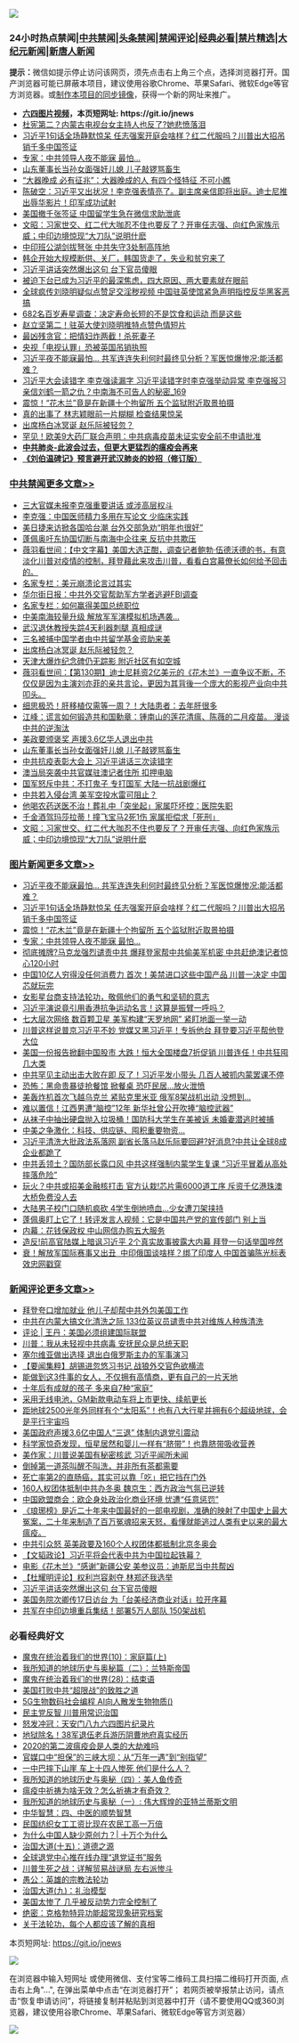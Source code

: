 ![](https://raw.githubusercontent.com/fqnews/bnews/master/64photo/fqnews-qr.jpg)

<div id="tt">
<h3>24小时热点禁闻|<a href="#%E4%B8%AD%E5%85%B1%E7%A6%81%E9%97%BB%E6%9B%B4%E5%A4%9A%E6%96%87%E7%AB%A0">中共禁闻</a>|<a href="#%E5%9B%BE%E7%89%87%E6%96%B0%E9%97%BB%E6%9B%B4%E5%A4%9A%E6%96%87%E7%AB%A0">头条禁闻</a>|<a href="#%E6%96%B0%E9%97%BB%E8%AF%84%E8%AE%BA%E6%9B%B4%E5%A4%9A%E6%96%87%E7%AB%A0">禁闻评论|<a href="#%E5%BF%85%E7%9C%8B%E7%BB%8F%E5%85%B8%E5%A5%BD%E6%96%87">经典必看|<a href="/video.md#%E7%A6%81%E7%89%87%E7%B2%BE%E9%80%89">禁片精选</a>|<a href="https://github.com/fqnews/djy/blob/master/gb/nf1351518.md#1">大纪元新闻</a>|<a href="https://github.com/fqnews/ntdtv/blob/master/gb/prog204.md#1">新唐人新闻</a></h3>
<div><b>提示：</b>微信如提示停止访问该网页，须先点击右上角三个点，选择浏览器打开。国产浏览器可能已屏蔽本项目，建议使用谷歌Chrome、苹果Safari、微软Edge等官方浏览器。或<a href="https://github.com/fqnews/bnews/blob/master/%E5%88%B6%E4%BD%9Cgit%E7%A6%81%E9%97%BB%E9%95%9C%E5%83%8F.md">制作本项目的同步镜像</a>，获得一个新的网址来推广。</div>
<ul>
<li><b><a href="http://d1.bdrive.tk/64.mp4" target="_blank">六四图片视频</a>，本页短网址: https://git.io/jnews</b></li>
<li><a href="/cbnews/20200910/1393819.md">杜宪第二？内蒙古电视台女主持人也反了?她悲愤落泪</a></li>
<li><a href="/topimagenews/20200910/1394100.md">习近平1句话全场静默惊呆 任志强案开庭会啥样？红二代服吗？川普出大招吊销千多中国签证</a></li>
<li><a href="/topimagenews/20200910/1393965.md">专家：中共领导人夜不能寐 最怕…</a></li>
<li><a href="/cbnews/20200910/1394003.md">山东董事长当孙女面强奸儿媳 儿子敲锣骂畜生</a></li>
<li><a href="/funmedia/20200910/1393821.md">“大器晚成 必有征兆”：大器晚成的人 有四个怪特征 不可小瞧</a></li>
<li><a href="/bannedvideo/20200910/1393844.md">陈破空：习近平又出状况！李克强表情亮了。副主席亲信即将出庭。迪士尼推出辱华影片！印军成功试射</a></li>
<li><a href="/cnnews/20200910/1394033.md">美国撤千张签证 中国留学生急在微信求助泄底</a></li>
<li><a href="/cbnews/20200910/1393903.md">文昭：习家世交、红二代大咖忍不住也要反了？开审任志强、向红色家族示威；中印边境惊现“大刀队”说明什麽</a></li>
<li><a href="/cbnews/20200910/1393835.md">中印班公湖剑拔弩张 中共失守3处制高阵地</a></li>
<li><a href="/bannedvideo/20200910/1394078.md">韩企开始大规模断供、关厂，韩国货走了，失业和贫穷来了</a></li>
<li><a href="/comments/20200910/1394144.md">习近平讲话突然爆出这句 台下官员傻眼</a></li>
<li><a href="/bannedvideo/20200910/1393955.md">被迫下台已成为习近平的最深焦虑，四大原因、两大要素就在眼前</a></li>
<li><a href="/headline/20200910/1394087.md">全球疯传刘晓明疑似点赞足交淫秽视频 中国驻英使馆紧急声明指控反华黑客恶搞</a></li>
<li><a href="/health/20200910/1393893.md">682名百岁寿星调查：决定寿命长短的不是饮食和运动 而是这些</a></li>
<li><a href="/cbnews/20200910/1393856.md">赵立坚第二！驻英大使刘晓明推特点赞色情短片</a></li>
<li><a href="/cnnews/20200910/1393938.md">最凶残贪官：把情妇炸两截！杀死妻子</a></li>
<li><a href="/cnnews/20200910/1393998.md">央视「电视认罪」恐被英国吊销执照</a></li>
<li><a href="/topimagenews/20200910/1394253.md">习近平夜不能寐最怕... 共军连连失利何时最终见分析？军医惊爆惨况:能活都难？</a></li>
<li><a href="/comments/20200910/1394042.md">习近平大会读错字 李克强读漏字 习近平读错字时李克强举动异常 李克强报习亲信刘鹤一箭之仇？中南海不可告人的秘密_169</a></li>
<li><a href="/topimagenews/20200910/1394002.md">震惊！“花木兰”竟是在新疆十个拘留所 五个监狱附近取景拍摄</a></li>
<li><a href="/yule/20200910/1394122.md">真的出事了 林志颖眼前一片糊糊 检查结果惊呆</a></li>
<li><a href="/cbnews/20200910/1394091.md">出席杨白冰冥诞 赵乐际被轻忽？</a></li>
<li><a href="/comments/20200910/1394055.md">罕见！欧美9大药厂联合声明：中共病毒疫苗未证实安全前不申请批准</a></li>
<li><b><a href="/comments/20200211/1275071.md" target="_blank">中共肺炎-此波会过去，但更大更猛烈的瘟疫会再来</a></b></li>
<li><b><a href="/comments/20200207/1272816.md" target="_blank">《刘伯温碑记》预言避开武汉肺炎的妙招（修订版）</a></b></li>
</ul>
</div>

<div class="catlist">
<h3><a href="/cbnews/" target="_blank">中共禁闻</a><span><a href="/cbnews/" target="_blank" rel="nofollow">更多文章>></a></span></h3>
<ul>
<li><a href="/cbnews/20200911/1394362.md" target="_blank">三大官媒未报李克强重要讲话 或涉高层权斗</a></li>
<li><a href="/cbnews/20200911/1394361.md" target="_blank">李克强：中国医师精力多用在写论文 少临床实践</a></li>
<li><a href="/cbnews/20200911/1394356.md" target="_blank">美日捷来访掀各国哈台潮 台外交部急劝“明年也很好”</a></li>
<li><a href="/cbnews/20200911/1394346.md" target="_blank">蓬佩奥吁东协国切断与南海中企往来 反抗中共欺压</a></li>
<li><a href="/cbnews/20200911/1394340.md" target="_blank">薇羽看世间：【中文字幕】美国大选正酣，调查记者鲍勃·伍德沃德的书，有意淡化川普对疫情的控制，拜登藉此来攻击川普，看看白宫幕僚长如何给予回击的。</a></li>
<li><a href="/cbnews/20200910/1394201.md" target="_blank">名家专栏：美元崩溃论言过其实</a></li>
<li><a href="/cbnews/20200910/1394077.md" target="_blank">华尔街日报：中共外交官帮助军方学者逃避FBI调查</a></li>
<li><a href="/cbnews/20200910/1394102.md" target="_blank">名家专栏：如何赢得美国总统职位</a></li>
<li><a href="/cbnews/20200910/1394115.md" target="_blank">中美南海较量升级 解放军军演模拟机场遇袭…</a></li>
<li><a href="/cbnews/20200910/1394114.md" target="_blank">武汉退休教授失踪4天利器刺腿 真相成谜</a></li>
<li><a href="/cbnews/20200910/1394101.md" target="_blank">三名被捕中国学者由中共留学基金资助来美</a></li>
<li><a href="/cbnews/20200910/1394091.md" target="_blank">出席杨白冰冥诞 赵乐际被轻忽？</a></li>
<li><a href="/cbnews/20200910/1394090.md" target="_blank">天津大爆炸纪念碑仍无踪影 附近社区有如空城</a></li>
<li><a href="/cbnews/20200910/1394082.md" target="_blank">薇羽看世间：【第130期】迪士尼耗资2亿美元的《花木兰》一直争议不断，不仅仅是因为主演刘亦菲的亲共言论，更因为其背後一个庞大的影视产业向中共叩头。</a></li>
<li><a href="/cbnews/20200910/1394032.md" target="_blank">细思极恐！肝移植仅需等一周？！大陆患者：去年肝很多</a></li>
<li><a href="/cbnews/20200910/1394016.md" target="_blank">江峰：谎言如何锻造共和国勳章：锺南山的莲花清瘟、陈薇的二月疫苗。 漫谈中共的逆淘汰</a></li>
<li><a href="/cbnews/20200910/1394004.md" target="_blank">美政要颁褒奖 声援3.6亿华人退出中共</a></li>
<li><a href="/cbnews/20200910/1394003.md" target="_blank">山东董事长当孙女面强奸儿媳 儿子敲锣骂畜生</a></li>
<li><a href="/cbnews/20200910/1393988.md" target="_blank">中共抗疫表彰大会上 习近平讲话三次读错字</a></li>
<li><a href="/cbnews/20200910/1393987.md" target="_blank">澳当局突袭中共官媒驻澳记者住所 扣押电脑</a></li>
<li><a href="/cbnews/20200910/1393986.md" target="_blank">国军怒斥中共：不打鬼子 专打国军 大陆一抗战剧爆红</a></li>
<li><a href="/cbnews/20200910/1393944.md" target="_blank">中共若入侵台湾 美军空投水雷可阻止？</a></li>
<li><a href="/cbnews/20200910/1393943.md" target="_blank">他喝农药送医不治！葬礼中「突坐起」家属吓坏控：医院失职</a></li>
<li><a href="/cbnews/20200910/1393925.md" target="_blank">千金酒驾玛莎拉蒂！撞飞宝马2死1伤 家属拒偿求「死刑」</a></li>
<li><a href="/cbnews/20200910/1393903.md" target="_blank">文昭：习家世交、红二代大咖忍不住也要反了？开审任志强、向红色家族示威；中印边境惊现“大刀队”说明什麽</a></li>

</ul>
</div>
<div class="catlist">
<h3><a href="/topimagenews/" target="_blank">图片新闻</a><span><a href="/topimagenews/" target="_blank" rel="nofollow">更多文章>></a></span></h3>
<ul>
<li><a href="/topimagenews/20200910/1394253.md" target="_blank">习近平夜不能寐最怕&#8230; 共军连连失利何时最终见分析？军医惊爆惨况:能活都难？</a></li>
<li><a href="/topimagenews/20200910/1394100.md" target="_blank">习近平1句话全场静默惊呆 任志强案开庭会啥样？红二代服吗？川普出大招吊销千多中国签证</a></li>
<li><a href="/topimagenews/20200910/1394002.md" target="_blank">震惊！“花木兰”竟是在新疆十个拘留所 五个监狱附近取景拍摄</a></li>
<li><a href="/topimagenews/20200910/1393965.md" target="_blank">专家：中共领导人夜不能寐 最怕…</a></li>
<li><a href="/topimagenews/20200909/1393715.md" target="_blank">彻底摊牌?马克龙强烈谴责中共 爆拜登家帮中共偷美军机密 中共赶绝澳记者惊心120小时</a></li>
<li><a href="/topimagenews/20200909/1393564.md" target="_blank">中国10亿人穷得没任何消费力 首次！美禁进口这些中国产品 川普一决定 中国芯就玩完</a></li>
<li><a href="/comments/20200909/1393377.md" target="_blank">女影星台商支持法轮功，敬佩他们的勇气和坚韧的意志</a></li>
<li><a href="/topimagenews/20200909/1393422.md" target="_blank">习近平演说竟引用香港抗争运动名言！这算是振臂一呼吗？</a></li>
<li><a href="/topimagenews/20200909/1393410.md" target="_blank">七大层次网络 数百颗卫星 美军构建“天罗地网” 紧盯地面一举一动</a></li>
<li><a href="/topimagenews/20200908/1393069.md" target="_blank">川普这样说普京习近平不妙 党媒又黑习近平！专拆他台 拜登要习近平帮他登大位</a></li>
<li><a href="/topimagenews/20200908/1392984.md" target="_blank">美国一份报告掀翻中国股市 大跌！恒大全国楼盘7折促销 川普连任！中共狂囤几大类</a></li>
<li><a href="/topimagenews/20200908/1392983.md" target="_blank">中共罕见主动出击大败在即 反了！习近平发小带头 几百人被抓​​​​​内蒙罢课不停</a></li>
<li><a href="/topimagenews/20200908/1392851.md" target="_blank">恐怖：黑命贵暴徒抢餐馆 掀餐桌 恐吓民居…放火泄愤</a></li>
<li><a href="/topimagenews/20200908/1392826.md" target="_blank">美轰炸机首次飞越乌克兰 紧贴克里米亚 俄军8架战机出动 没想到…</a></li>
<li><a href="/topimagenews/20200908/1392733.md" target="_blank">难以置信！江西男遭“脑控”12年 新华社曾公开吹捧“脑控武器”</a></li>
<li><a href="/topimagenews/20200908/1392732.md" target="_blank">从袜子中抽出硬盘抛入垃圾桶！国防科大学生在美被诉 未婚妻潜逃时被捕</a></li>
<li><a href="/topimagenews/20200908/1392592.md" target="_blank">中美之争激化：科技、供应链、囤积重要物资…</a></li>
<li><a href="/topimagenews/20200907/1392571.md" target="_blank">习近平清洗大批政法系落网 副省长落马赵乐际要回避?好消息?中共让全球8成企业都跪了</a></li>
<li><a href="/topimagenews/20200907/1392476.md" target="_blank">中共丢领土？国防部长露口风 中共这样强制内蒙学生复课 “习近平冒着从高处摔落危险”</a></li>
<li><a href="/topimagenews/20200907/1392429.md" target="_blank">玩火？中共或招美金融核打击 官方认栽!芯片需6000道工序 斥资千亿港珠澳大桥免费没人去</a></li>
<li><a href="/topimagenews/20200907/1392356.md" target="_blank">大陆男子校门口随机疯砍 4学生倒地喷血…少女遭刀架挟持</a></li>
<li><a href="/topimagenews/20200907/1392249.md" target="_blank">蓬佩奥盯上它了！转评发言人视频：它是中国共产党的宣传部门 别上当</a></li>
<li><a href="/topimagenews/20200907/1392139.md" target="_blank">内幕：花钱保政权 中山网信办购五大服务</a></li>
<li><a href="/topimagenews/20200906/1392072.md" target="_blank">造反!前高官陆媒上暗讽习近平 2个真实故事披露大内幕 拜登一句话举国哗然</a></li>
<li><a href="/topimagenews/20200906/1391995.md" target="_blank">衰！解放军国际赛事又出丑  中印俄国谈啥样？绑了印度人 中国首骗陈光标表效忠网戳穿</a></li>

</ul>
</div>
<div class="catlist">
<h3><a href="/comments/" target="_blank">新闻评论</a><span><a href="/comments/" target="_blank" rel="nofollow">更多文章>></a></span></h3>
<ul>
<li><a href="/comments/20200911/1394389.md" target="_blank">拜登夸口增加就业 他儿子却帮中共外包美国工作</a></li>
<li><a href="/comments/20200911/1394388.md" target="_blank">中共在内蒙大搞文化清洗之际 133位英议员谴责中共对维族人种族清洗</a></li>
<li><a href="/comments/20200911/1394382.md" target="_blank">评论 | 王丹：美国必须组建国际联盟</a></li>
<li><a href="/comments/20200911/1394370.md" target="_blank">川普：我从未轻视中共病毒 安抚民众是总统天职</a></li>
<li><a href="/comments/20200911/1394369.md" target="_blank">塞尔维亚做出选择 退出白俄罗斯主办的军事演习</a></li>
<li><a href="/comments/20200911/1394348.md" target="_blank">【要闻集粹】胡锡进忽悠习书记 战狼外交官色欲横流</a></li>
<li><a href="/comments/20200911/1394337.md" target="_blank">能做到这3件事的女人，不仅拥有高情商，更有自己的一片天地</a></li>
<li><a href="/comments/20200911/1394336.md" target="_blank">十年后有成就的孩子 多来自7种“家庭”</a></li>
<li><a href="/comments/20200911/1394335.md" target="_blank">采用无线电池，GM新款电动车将上市更快、续航更长</a></li>
<li><a href="/comments/20200911/1394317.md" target="_blank">距地球2500光年外同样有个“太阳系”！也有八大行星并拥有6个超级地球，会是平行宇宙吗</a></li>
<li><a href="/comments/20200910/1394259.md" target="_blank">美国政府声援3.6亿中国人“三退” 体制内退党引震动</a></li>
<li><a href="/comments/20200910/1394258.md" target="_blank">科学家惊奇发现，恒星居然和婴儿一样有“脐带”！也靠脐带吸收营养</a></li>
<li><a href="/comments/20200910/1394227.md" target="_blank">美作家：川普说美国有秘密核武 习近平闻所未闻</a></li>
<li><a href="/comments/20200910/1394226.md" target="_blank">倒掉第一道茶叫醒不叫洗，并非所有茶都需要</a></li>
<li><a href="/comments/20200910/1394225.md" target="_blank">死亡率第2的直肠癌，其实可以靠「吃」把它挡在门外</a></li>
<li><a href="/comments/20200910/1394212.md" target="_blank">160人权团体抵制中共办冬奥 魏京生：西方政治气氛已逆转</a></li>
<li><a href="/comments/20200910/1394211.md" target="_blank">中国欧盟商会：欧企身处政治化商业环境 忧遭“任意惩罚”</a></li>
<li><a href="/comments/20200910/1394132.md" target="_blank">《琅琊榜》是近二十年来中国最好的一部电视剧，准确的映射了中国史上最大冤案，二十年来制造了百万冤魂招来天怒，看懂就能逃过人类有史以来的最大瘟疫。</a></li>
<li><a href="/comments/20200910/1394187.md" target="_blank">中共引众怒 英美政要及160个人权团体都抵制北京冬奥会</a></li>
<li><a href="/comments/20200910/1394184.md" target="_blank">【文韬政论】习近平将会代表中共为中国拉起铁幕？</a></li>
<li><a href="/comments/20200910/1394161.md" target="_blank">电影《花木兰》“感谢”新疆公安 美参议员：迪斯尼当中共帮凶</a></li>
<li><a href="/comments/20200910/1394158.md" target="_blank">【杜耀明评论】权利岂容剥夺 林郑还我选举</a></li>
<li><a href="/comments/20200910/1394144.md" target="_blank">习近平讲话突然爆出这句 台下官员傻眼</a></li>
<li><a href="/comments/20200910/1394125.md" target="_blank">美国务院次卿传17日访台 为「台美经济商业对话」拉开序幕</a></li>
<li><a href="/comments/20200910/1394111.md" target="_blank">共军在中印边境重兵集结！部署5万人部队 150架战机</a></li>

</ul>
</div>

<div class="catlist">
<h3>必看经典好文</h3>
<ul>
<li><a href="/topimagenews/20180529/950153.md" target="_blank">魔鬼在统治着我们的世界(10)：家庭篇(上)</a></li>
<li><a href="/tculture/xiulian/20170614/774347.md" target="_blank">我所知道的地球历史与奥秘篇（二）：兰特斯帝国</a></li>
<li><a href="/comments/20181228/1054609.md" target="_blank">魔鬼在统治着我们的世界(28)：结束语</a></li>
<li><a href="/comments/20200731/1372471.md" target="_blank">美国打败中共“超限战”的致胜之道</a></li>
<li><a href="/topimagenews/20200527/1335347.md" target="_blank">5G生物数码社会编程 AI向人散发生物物质()</a></li>
<li><a href="/comments/20200621/1348236.md" target="_blank">民主党反智 川普用常识治国</a></li>
<li><a href="/comments/20200604/783200.md" target="_blank">怒发冲冠：天安门八九六四图片纪录片</a></li>
<li><a href="/cbnews/20200531/1337381.md" target="_blank">地狱除名！38军退伍老兵游历阴曹地府真实经历</a></li>
<li><a href="/comments/20200712/1359432.md" target="_blank">2020的第二波瘟疫会是人类的大劫难吗</a></li>
<li><a href="/cbnews/20200624/1349641.md" target="_blank">官媒口中“担保”的三峡大坝：从“万年一遇”到“别指望”</a></li>
<li><a href="/cbnews/20200611/1343057.md" target="_blank">一中巴摔下山崖 车上十四人惨死 他们是什么人？</a></li>
<li><a href="/tculture/xiulian/20170729/799172.md" target="_blank">我所知道的地球历史与奥秘（四）：美人鱼传奇</a></li>
<li><a href="/comments/20200502/1322275.md" target="_blank">瘟疫中祈祷为啥无效？怎么祈祷才有奇效？</a></li>
<li><a href="/tculture/xiulian/20170611/772817.md" target="_blank">我所知道的地球历史与奥秘（一）: 伟大辉煌的亚特兰蒂斯文明</a></li>
<li><a href="/comments/20200605/783247.md" target="_blank">中华智慧：四、中医的顺势智慧</a></li>
<li><a href="/lifebaike/20200515/1328783.md" target="_blank">民国纺织女工工资比现在农民工高一万倍</a></li>
<li><a href="/ssgc/20200715/1360940.md" target="_blank">为什么中国人缺少原创力？| 十万个为什么</a></li>
<li><a href="/topimagenews/20180322/917868.md" target="_blank">治国大道(十五)：道德之源</a></li>
<li><a href="/cbnews/20200819/1382346.md" target="_blank">全球退党中心推在线办理“退党证书”服务</a></li>
<li><a href="/comments/20200908/1392745.md" target="_blank">川普生死之战：详解贸易战谜局 左右派惨斗</a></li>
<li><a href="/comments/20200313/1292991.md" target="_blank">愚公：英雄的宗教法轮功</a></li>
<li><a href="/cbnews/20180315/914943.md" target="_blank">治国大道(九)：礼治模型</a></li>
<li><a href="/comments/20200624/1349702.md" target="_blank">美国太惨了 几乎被反动势力完全控制了</a></li>
<li><a href="/comments/20200705/783265.md" target="_blank">绝密：克格勃特异功能超常现象研究档案</a></li>
<li><a href="/topimagenews/20161125/619230.md" target="_blank">关于法轮功，每个人都应该了解的真相</a></li>

</ul>
</div>

本页短网址: https://git.io/jnews

![](https://raw.githubusercontent.com/fqnews/bnews/master/64photo/fqnews-qr.jpg)

在浏览器中输入短网址 或使用微信、支付宝等二维码工具扫描二维码打开页面, 点击右上角"...", 在弹出菜单中点击“在浏览器打开”； 若网页被举报禁止访问，请点击“恢复申请访问”，将链接复制并粘贴到浏览器中打开（请不要使用QQ或360浏览器，建议使用谷歌Chrome、苹果Safari、微软Edge等官方浏览器）

![](https://raw.githubusercontent.com/fqnews/bnews/master/64photo/wx.jpg)